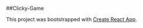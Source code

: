 ##Clicky-Game


This project was bootstrapped with [Create React App](https://github.com/facebook/create-react-app).